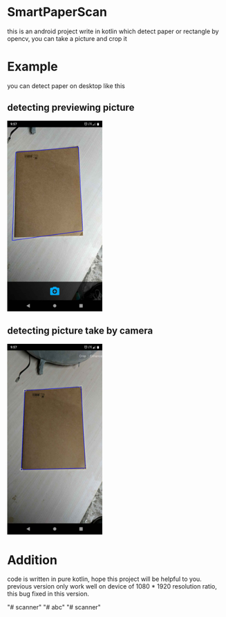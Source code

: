 # SmartPaperScan
this is an android project write in kotlin which detect paper or rectangle by opencv, you can take a picture and crop it
# Example
you can detect paper on desktop like this

## detecting previewing picture
<img src="https://github.com/KePeng1019/SmartPaperScan/raw/master/example/detect_preview_pic.jpeg" width="220">

## detecting picture take by camera
<img src="https://github.com/KePeng1019/SmartPaperScan/raw/master/example/detect_token_pic.jpeg" width="220">


# Addition
code is written in pure kotlin, hope this project will be helpful to you.
previous version only work well on device of 1080 * 1920 resolution ratio, this bug fixed in this version.

"# scanner" 
"# abc" 
"# scanner" 
